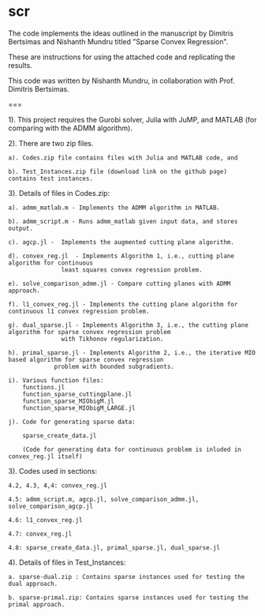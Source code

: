 # scr

The code implements the ideas outlined in the manuscript by Dimitris Bertsimas and 
Nishanth Mundru titled "Sparse Convex Regression".

These are instructions for using the attached code and replicating the results.

This code was written by Nishanth Mundru, in collaboration with Prof. Dimitris Bertsimas.

===

1). This project requires the Gurobi solver, Julia with JuMP, and MATLAB (for comparing with the ADMM algorithm).

2). There are two zip files.

	a). Codes.zip file contains files with Julia and MATLAB code, and

	b). Test_Instances.zip file (download link on the github page) contains test instances.

3). Details of files in Codes.zip:

	a). admm_matlab.m - Implements the ADMM algorithm in MATLAB.

	b). admm_script.m - Runs admm_matlab given input data, and stores output.

	c). agcp.jl -  Implements the augmented cutting plane algorithm.

	d). convex_reg.jl  - Implements Algorithm 1, i.e., cutting plane algorithm for continuous 
			       least squares convex regression problem.

	e). solve_comparison_admm.jl - Compare cutting planes with ADMM approach.

	f). l1_convex_reg.jl - Implements the cutting plane algorithm for continuous l1 convex regression problem.

	g). dual_sparse.jl - Implements Algorithm 3, i.e., the cutting plane algorithm for sparse convex regression problem
			       with Tikhonov regularization.

	h). primal_sparse.jl - Implements Algorithm 2, i.e., the iterative MIO based algorithm for sparse convex regression 
				 problem with bounded subgradients.

	i). Various function files:
		functions.jl 
		function_sparse_cuttingplane.jl
		function_sparse_MIObigM.jl
		function_sparse_MIObigM_LARGE.jl

	j). Code for generating sparse data:

		sparse_create_data.jl 

		(Code for generating data for continuous problem is inluded in convex_reg.jl itself)

3). Codes used in sections:

	4.2, 4.3, 4,4: convex_reg.jl

	4.5: admm_script.m, agcp.jl, solve_comparison_admm.jl, solve_comparison_agcp.jl

	4.6: l1_convex_reg.jl

	4.7: convex_reg.jl

	4.8: sparse_create_data.jl, primal_sparse.jl, dual_sparse.jl

4). Details of files in Test_Instances:

	a. sparse-dual.zip : Contains sparse instances used for testing the dual approach.

	b. sparse-primal.zip: Contains sparse instances used for testing the primal approach.



